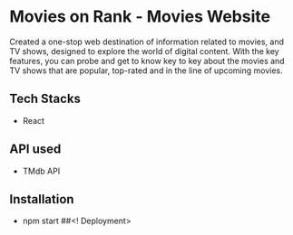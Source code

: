 
# Movies on Rank - Movies Website

 Created a one-stop web destination of information related to movies, and TV shows, designed to explore the world of digital content.
 With the key features, you can probe and get to know key to key about the movies and TV shows that are popular, top-rated and in the line of upcoming movies.

 
## Tech Stacks

* React

## API used

* TMdb API

## Installation

* npm start
##<! Deployment>

<!You can get actual project [here](https://clinquant-kataifi-8a86f8.netlify.app)>
